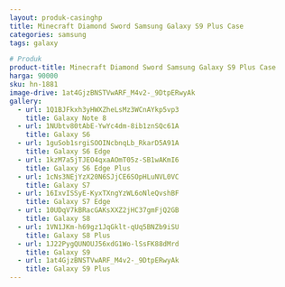 ```yaml
---
layout: produk-casinghp
title: Minecraft Diamond Sword Samsung Galaxy S9 Plus Case
categories: samsung
tags: galaxy

# Produk
product-title: Minecraft Diamond Sword Samsung Galaxy S9 Plus Case
harga: 90000
sku: hn-1881
image-drive: 1at4GjzBNSTVwARF_M4v2-_9DtpERwyAk
gallery:
  - url: 1Q1BJFkxh3yHWXZheLsMz3WCnAYkp5vp3
    title: Galaxy Note 8
  - url: 1NUbtv80tAbE-YwYc4dm-8ib1znSQc61A
    title: Galaxy S6
  - url: 1guSob1srgiSOOINcbnqLb_RkarD5A91A
    title: Galaxy S6 Edge
  - url: 1kzM7a5jTJEO4qxaAOmT05z-SB1wAKmI6
    title: Galaxy S6 Edge Plus
  - url: 1cNs3NEjYzX20N6SJjCE6SOpHLuNVL0VC
    title: Galaxy S7
  - url: 16IxvISSyE-KyxTXngYzWL6oNleQvshBF
    title: Galaxy S7 Edge
  - url: 10UDqV7kBRacGAKsXXZ2jHC37gmFjQ2GB
    title: Galaxy S8
  - url: 1VN1JKm-h69gz1JqGklt-qUq5BNZb9iSU
    title: Galaxy S8 Plus
  - url: 1J22PygQUNOUJ56xdG1Wo-lSsFK88dMrd
    title: Galaxy S9
  - url: 1at4GjzBNSTVwARF_M4v2-_9DtpERwyAk
    title: Galaxy S9 Plus
---
```

